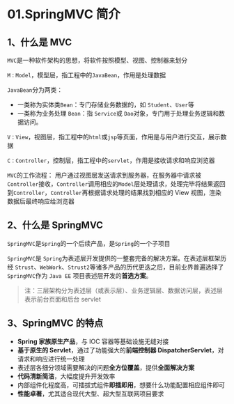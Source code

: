 # 01.SpringMVC 简介

## 1、什么是 MVC

`MVC`是一种软件架构的思想，将软件按照模型、视图、控制器来划分

`M：Model`，模型层，指工程中的`JavaBean`，作用是处理数据

`JavaBean`分为两类：

- 一类称为实体类`Bean`：专门存储业务数据的，如 `Student`、`User`等
- 一类称为业务处理 `Bean`：指 `Service`或 `Dao`对象，专门用于处理业务逻辑和数据访问。

`V：View`，视图层，指工程中的`html`或`jsp`等页面，作用是与用户进行交互，展示数据

`C：Controller`，控制层，指工程中的`servlet`，作用是接收请求和响应浏览器

`MVC`的工作流程：
用户通过视图层发送请求到服务器，在服务器中请求被`Controller`接收，`Controller`调用相应的`Model`层处理请求，处理完毕将结果返回到`Controller`，`Controller`再根据请求处理的结果找到相应的 View 视图，渲染数据后最终响应给浏览器

## 2、什么是 SpringMVC

`SpringMVC`是`Spring`的一个后续产品，是`Spring`的一个子项目

`SpringMVC`是 `Spring`为表述层开发提供的一整套完备的解决方案。在表述层框架历经 `Strust`、`WebWork`、`Strust2`等诸多产品的历代更迭之后，目前业界普遍选择了 `SpringMVC`作为 `Java EE` 项目表述层开发的**首选方案**。

> 注：三层架构分为表述层（或表示层）、业务逻辑层、数据访问层，表述层表示前台页面和后台 servlet

## 3、SpringMVC 的特点

- **Spring 家族原生产品**，与 IOC 容器等基础设施无缝对接
- **基于原生的 Servlet**，通过了功能强大的**前端控制器 DispatcherServlet**，对请求和响应进行统一处理
- 表述层各细分领域需要解决的问题**全方位覆盖**，提供**全面解决方案**
- **代码清新简洁**，大幅度提升开发效率
- 内部组件化程度高，可插拔式组件**即插即用**，想要什么功能配置相应组件即可
- **性能卓著**，尤其适合现代大型、超大型互联网项目要求
 
 
 <git-talk/>